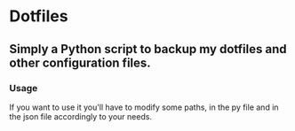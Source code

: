 # Dotfiles

## Simply a Python script to backup my dotfiles and other configuration files.

### Usage

If you want to use it you'll have to modify some paths, in the py file and in the json file accordingly to your needs.
